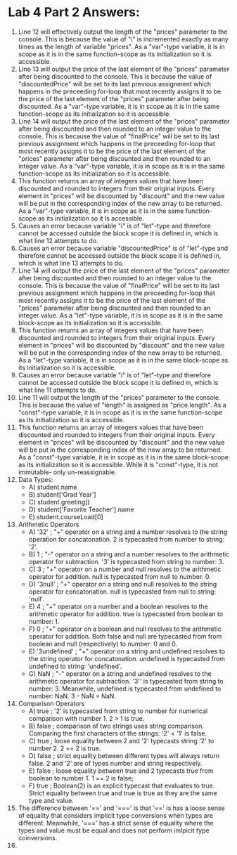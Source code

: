 # Lab 4 Part 2 Answers:

1. Line 12 will effectively output the length of the "prices" parameter to the console. This is because the value of "i" is incremented exactly as many times as the length of variable "prices". As a "var"-type variable, it is in scope as it is in the same function-scope as its initialization so it is accessible.
2. Line 13 will output the price of the last element of the "prices" parameter after being discounted to the console. This is because the value of "discountedPrice" will be set to its last previous assignment which happens in the preceeding for-loop that most recently assigns it to be the price of the last element of the "prices" parameter after being discounted. As a "var"-type variable, it is in scope as it is in the same function-scope as its initialization so it is accessible.
3. Line 14 will output the price of the last element of the "prices" parameter after being discounted and then rounded to an integer value to the console. This is because the value of "finalPrice" will be set to its last previous assignment which happens in the preceeding for-loop that most recently assigns it to be the price of the last element of the "prices" parameter after being discounted and then rounded to an integer value. As a "var"-type variable, it is in scope as it is in the same function-scope as its initialization so it is accessible.
4. This function returns an array of integers values that have been discounted and rounded to integers from their original inputs. Every element in "prices" will be discounted by "discount" and the new value will be put in the corresponding index of the new array to be returned. As a "var"-type variable, it is in scope as it is in the same function-scope as its initialization so it is accessible.
5. Causes an error because variable "i" is of "let"-type and therefore cannot be accessed outside the block scope it is defined in, which is what line 12 attempts to do.
6. Causes an error because variable "discountedPrice" is of "let"-type and therefore cannot be accessed outside the block scope it is defined in, which is what line 13 attempts to do.
7. Line 14 will output the price of the last element of the "prices" parameter after being discounted and then rounded to an integer value to the console. This is because the value of "finalPrice" will be set to its last previous assignment which happens in the preceeding for-loop that most recently assigns it to be the price of the last element of the "prices" parameter after being discounted and then rounded to an integer value. As a "let"-type variable, it is in scope as it is in the same block-scope as its initialization so it is accessible.
8. This function returns an array of integers values that have been discounted and rounded to integers from their original inputs. Every element in "prices" will be discounted by "discount" and the new value will be put in the corresponding index of the new array to be returned. As a "let"-type variable, it is in scope as it is in the same block-scope as its initialization so it is accessible.
9. Causes an error because variable "i" is of "let"-type and therefore cannot be accessed outside the block scope it is defined in, which is what line 11 attempts to do.
10. Line 11 will output the length of the "prices" parameter to the console. This is because the value of "length" is assigned as "price.length". As a "const"-type variable, it is in scope as it is in the same function-scope as its initialization so it is accessible.
11.  This function returns an array of integers values that have been discounted and rounded to integers from their original inputs. Every element in "prices" will be discounted by "discount" and the new value will be put in the corresponding index of the new array to be returned. As a "const"-type variable, it is in scope as it is in the same block-scope as its initialization so it is accessible. While it is "const"-type, it is not immutable- only un-reassignable.
12. Data Types:
    - A) student.name
    - B) student['Grad Year']
    - C) student.greeting()
    - D) student['Favorite Teacher'].name
    - E) student.courseLoad[0]
13. Arithmetic Operators
    - A) '32' ; "+" operator on a string and a number resolves to the string operation for concatonation. 2 is typecasted from number to string: '2'.
    - B) 1 ; "-" operator on a string and a number resolves to the arithmetic operator for subtraction. '3' is typecasted from string to number: 3.
    - C) 3 ; "+" operator on a number and null resolves to the arithmetic operator for addition. null is typecasted from null to number: 0.
    - D) '3null' ; "+" operator on a string and null resolves to the string operator for concatonation. null is typecasted from null to string: 'null'.
    - E) 4 ; "+" operator on a number and a boolean resolves to the arithmetic operator for addition. true is typecasted from boolean to number: 1.
    - F) 0 ; "+" operator on a boolean and null resolves to the arithmetic operator for addition. Both false and null are typecasted from from boolean and null (respectively) to number: 0 and 0.
    - E) '3undefined' ; "+" operator on a string and undefined resolves to the string operator for concatonation. undefined is typecasted from undefined to string: 'undefined'.
    - G) NaN ; "-" operator on a string and undefined resolves to the arithmetic operator for subtraction. '3'' is typecasted from string to number: 3. Meanwhile, undefined is typecasted from undefined to number: NaN. 3 - NaN = NaN.
14. Comparison Operators
    - A) true ; '2' is typecasted from string to number for numerical comparison with number 1. 2 > 1 is true.
    - B) false ; comparison of two strings uses string comparison. Comparing the first characters of the strings: '2' < '1' is false.
    - C) true ; loose equality between 2 and '2' typecasts string '2' to number 2. 2 == 2 is true.
    - D) false ; strict equality between different types will always return false. 2 and '2' are of types number and string respectively. 
    - E) false ; loose equality between true and 2 typecasts true from boolean to number 1. 1 == 2 is false;
    - F) true ; Boolean(2) is an explicit typecast that evaluates to true. Strict equality between true and true is true as they are the same type and value.
15. The difference between '==' and '===' is that '==' is has a loose sense of equality that considers implicit type conversions when types are different. Meanwhile, '===' has a strict sense of equality where the types and value must be equal and does not perform imlpicit type coinversions. 
16. 